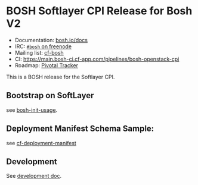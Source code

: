 # BOSH Softlayer CPI Release for Bosh V2

* Documentation: [bosh.io/docs](https://bosh.io/docs)
* IRC: [`#bosh` on freenode](https://webchat.freenode.net/?channels=bosh)
* Mailing list: [cf-bosh](https://lists.cloudfoundry.org/pipermail/cf-bosh)
* CI: <https://main.bosh-ci.cf-app.com/pipelines/bosh-openstack-cpi>
* Roadmap: [Pivotal Tracker](https://www.pivotaltracker.com/n/projects/1344876)

This is a BOSH release for the Softlayer CPI.

## Bootstrap on SoftLayer

see [bosh-init-usage](docs/bosh-init-usage.md).

## Deployment Manifest Schema Sample:

see [cf-deployment-manifest](docs/cf_deployment_sl_sample.yml)

## Development

See [development doc](docs/development.md).
